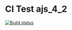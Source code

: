 # CI Test ajs_4_2

[![Build status](https://ci.appveyor.com/api/projects/status/4po7phkspp5fo4lx?svg=true)](https://ci.appveyor.com/project/VV1nc3nt/ajs-4-2)
